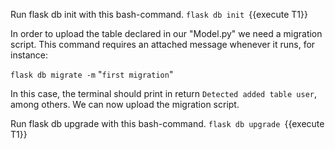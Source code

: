 




Run flask db init with this bash-command.
`flask db init `{{execute T1}} 





In order to upload the table declared in our &#34;Model.py&#34; we need a migration script. This command requires an attached message whenever it runs, for instance:

`flask db migrate -m` &#34;`first migration`&#34;

In this case, the terminal should print in return `Detected added table user`, among others. We can now upload the migration script.








Run flask db upgrade with this bash-command.
`flask db upgrade `{{execute T1}} 



